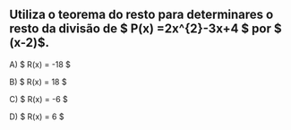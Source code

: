 ## Utiliza o teorema do resto para determinares o resto da divisão de $ P(x) =2x^{2}-3x+4 $ por $ (x-2)$. 


A) $ R(x) = -18  $

B) $ R(x) = 18 $

C) $  R(x) = -6 $

D) $  R(x) = 6 $

